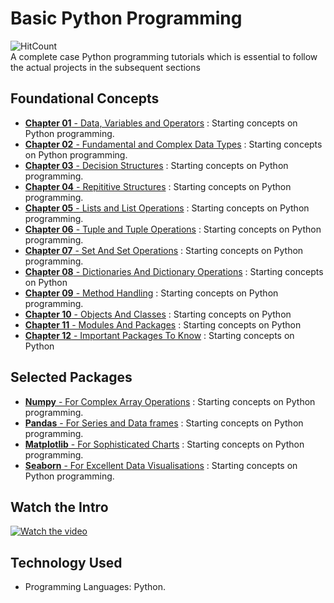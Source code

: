 # Basic Python Programming 
![HitCount](https://hits.dwyl.com/fromsantanu/BPP-Main.svg)<br>
A complete case Python programming tutorials which is essential to follow the actual projects in the subsequent sections
## Foundational Concepts
- [**Chapter 01** - Data, Variables and Operators](https://github.com/fromsantanu/BPP-Main/blob/main/pages/Chapter01.md)  : Starting concepts on Python programming.
- [**Chapter 02** - Fundamental and Complex Data Types](https://github.com/fromsantanu/BPP-Main/blob/main/pages/Chapter02.md)  : Starting concepts on Python programming.
- [**Chapter 03** - Decision Structures](https://github.com/fromsantanu/BPP-Main/blob/main/pages/Chapter03.md)  : Starting concepts on Python programming.
- [**Chapter 04** - Repititive Structures](https://github.com/fromsantanu/BPP-Main/blob/main/pages/Chapter04.md)  : Starting concepts on Python programming.
- [**Chapter 05** - Lists and List Operations](https://github.com/fromsantanu/BPP-Main/blob/main/pages/Chapter05.md)  : Starting concepts on Python programming.
- [**Chapter 06** - Tuple and Tuple Operations](https://github.com/fromsantanu/BPP-Main/blob/main/pages/Chapter06.md)  : Starting concepts on Python programming.
- [**Chapter 07** - Set And Set Operations](https://github.com/fromsantanu/BPP-Main/blob/main/pages/Chapter07.md)  : Starting concepts on Python programming.
- [**Chapter 08** - Dictionaries And Dictionary Operations](https://github.com/fromsantanu/BPP-Main/blob/main/pages/Chapter08.md)  : Starting concepts on Python
- [**Chapter 09** - Method Handling](https://github.com/fromsantanu/BPP-Main/blob/main/pages/Chapter09.md)  : Starting concepts on Python programming.
- [**Chapter 10** - Objects And Classes](https://github.com/fromsantanu/BPP-Main/blob/main/pages/Chapter10.md)  : Starting concepts on Python
- [**Chapter 11** - Modules And Packages](https://github.com/fromsantanu/BPP-Main/blob/main/pages/Chapter11.md)  : Starting concepts on Python
- [**Chapter 12** - Important Packages To Know](https://github.com/fromsantanu/BPP-Main/blob/main/pages/Chapter12.md)  : Starting concepts on Python

## Selected Packages
- [**Numpy** - For Complex Array Operations](https://github.com/fromsantanu/Basic-Python-Chapter-1)  : Starting concepts on Python programming.
- [**Pandas** - For Series and Data frames](https://github.com/fromsantanu/Basic-Python-Chapter-1)  : Starting concepts on Python programming.
- [**Matplotlib** - For Sophisticated Charts](https://github.com/fromsantanu/Basic-Python-Chapter-1)  : Starting concepts on Python programming.
- [**Seaborn** - For Excellent Data Visualisations](https://github.com/fromsantanu/Basic-Python-Chapter-1)  : Starting concepts on Python programming.

## Watch the Intro 
[![Watch the video](https://img.youtube.com/vi/tbd/hqdefault.jpg)](https://www.youtube.com/watch?v=tbd)

## Technology Used
- Programming Languages: Python.
